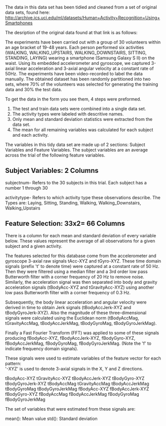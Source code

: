 The data in this data set has been tidied and cleaned from a set of original data sets, found here:
http://archive.ics.uci.edu/ml/datasets/Human+Activity+Recognition+Using+Smartphones

The desription of the original data found at that link is as follows:

The experiments have been carried out with a group of 30 volunteers within an age bracket of 19-48 years. Each person performed six activities (WALKING, WALKING_UPSTAIRS, WALKING_DOWNSTAIRS, SITTING, STANDING, LAYING) wearing a smartphone (Samsung Galaxy S II) on the waist. Using its embedded accelerometer and gyroscope, we captured 3-axial linear acceleration and 3-axial angular velocity at a constant rate of 50Hz. The experiments have been video-recorded to label the data manually. The obtained dataset has been randomly partitioned into two sets, where 70% of the volunteers was selected for generating the training data and 30% the test data.

To get the data in the form you see them, 4 steps were preformed.
1) The test and train data sets were combined into a single data set.
2) The activity types were labeled with descritive names.
3) Only mean and standard deviation statistics were extracted from the data set.
4) The mean for all remaining variables was calculated for each subject and each activity.

The variables in this tidy data set are made up of 2 sections: Subject Variables and Feature Variables.
The subject variables are an average across the trial of the following feature variables. 

Subject Variables: 2 Columns
-----------------
subjectnum- Refers to the 30 subjects in this trial. Each subject has a number 1 through 30

activitytype- Refers to which activity type these observations describe. The Types are:
  Laying, Sitting, Standing, Walking, Walking_Downstairs, Walking_Upstairs

Feature Selection: 33x2= 66 Columns
-----------------
There is a column for each mean and standard deviation of every variable below. These values represent the average of all observations for a given subject and a given activity.

The features selected for this database come from the accelerometer and gyroscope 3-axial raw signals tAcc-XYZ and tGyro-XYZ. These time domain signals (prefix 't' to denote time) were captured at a constant rate of 50 Hz. Then they were filtered using a median filter and a 3rd order low pass Butterworth filter with a corner frequency of 20 Hz to remove noise. Similarly, the acceleration signal was then separated into body and gravity acceleration signals (tBodyAcc-XYZ and tGravityAcc-XYZ) using another low pass Butterworth filter with a corner frequency of 0.3 Hz. 

Subsequently, the body linear acceleration and angular velocity were derived in time to obtain Jerk signals (tBodyAccJerk-XYZ and tBodyGyroJerk-XYZ). Also the magnitude of these three-dimensional signals were calculated using the Euclidean norm (tBodyAccMag, tGravityAccMag, tBodyAccJerkMag, tBodyGyroMag, tBodyGyroJerkMag). 

Finally a Fast Fourier Transform (FFT) was applied to some of these signals producing fBodyAcc-XYZ, fBodyAccJerk-XYZ, fBodyGyro-XYZ, fBodyAccJerkMag, fBodyGyroMag, fBodyGyroJerkMag. (Note the 'f' to indicate frequency domain signals). 

These signals were used to estimate variables of the feature vector for each pattern:  
'-XYZ' is used to denote 3-axial signals in the X, Y and Z directions.

tBodyAcc-XYZ
tGravityAcc-XYZ
tBodyAccJerk-XYZ
tBodyGyro-XYZ
tBodyGyroJerk-XYZ
tBodyAccMag
tGravityAccMag
tBodyAccJerkMag
tBodyGyroMag
tBodyGyroJerkMag
fBodyAcc-XYZ
fBodyAccJerk-XYZ
fBodyGyro-XYZ
fBodyAccMag
fBodyAccJerkMag
fBodyGyroMag
fBodyGyroJerkMag

The set of variables that were estimated from these signals are: 

mean(): Mean value
std(): Standard deviation
